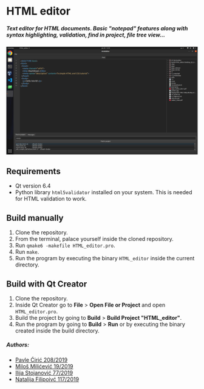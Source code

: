 # HTML editor

##### Text editor for HTML documents. Basic "notepad" features along with syntax highlighting, validation, find in project, file tree view...

![alt text](project.png "Title")

## Requirements 
- Qt version 6.4
- Python library ``html5validator`` installed on your system. This is needed for HTML validation to work.

## Build manually

1. Clone the repository.
2. From the terminal, palace yourself inside the cloned repository.
3. Run ``qmake6 -makefile HTML_editor.pro``.
4. Run ``make``.
5. Run the program by executing the binary ``HTML_editor`` inside the current directory.

## Build with Qt Creator

1. Clone the repository.
2. Inside Qt Creator go to **File** > **Open File or Project** and open ``HTML_editor.pro``.
3. Build the project by going to **Build** > **Build Project "HTML_editor"**.
4. Run the program by going to **Build** > **Run** or by executing the binary created inside the build directory.

##### Authors:
<ul>
    <li><a href="https://gitlab.com/plave0">Pavle Ćirić 208/2019</a></li>
    <li><a href="https://gitlab.com/mi19019">Miloš Milićević 19/2019</a></li>
    <li><a href="https://gitlab.com/ilija-s">Ilija Stojanović 77/2019</a></li>
    <li><a href="https://gitlab.com/efen9">Natalija Filipoivć 117/2019</a></li>
</ul>
